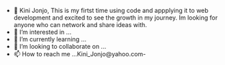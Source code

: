 - 👋 Kini Jonjo, This is my firtst time using code and appplying it to web development and excited to see the growth in my journey. Im looking for anyone who can network and share ideas with. 
- 👀 I’m interested in ...
- 🌱 I’m currently learning ...
- 💞️ I’m looking to collaborate on ...
- 📫 How to reach me ...Kini_Jonjo@yahoo.com-

<!---
sharkpitUSA/sharkpitUSA is a ✨ special ✨ repository because its `README.md` (this file) appears on your GitHub profile.
You can click the Preview link to take a look at your changes.
--->
